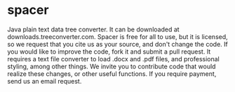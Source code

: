 # spacer
Java plain text data tree converter. 
It can be downloaded at downloads.treeconverter.com.
Spacer is free for all to use, but it is licensed, so we request that you cite us as your source, and don't change the code. 
If you would like to improve the code, fork it and submit a pull request. 
It requires a text file converter to load .docx and .pdf files, and professional styling, among other things.
We invite you to contribute code that would realize these changes, or other useful functions.
If you require payment, send us an email request.
